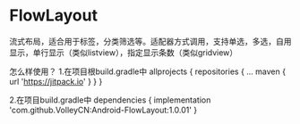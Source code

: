 # FlowLayout
流式布局，适合用于标签，分类筛选等。适配器方式调用，支持单选，多选，自用显示，单行显示（类似listview），指定显示条数（类似gridview）

怎么样使用？
1.在项目根build.gradle中
allprojects {
	repositories {
		...
		maven { url 'https://jitpack.io' }
	}
}

2.在项目build.gradle中
dependencies {
	        implementation 'com.github.VolleyCN:Android-FlowLayout:1.0.01'
}
